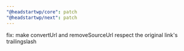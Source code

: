 ```yaml
---
"@headstartwp/core": patch
"@headstartwp/next": patch
---
```


fix: make convertUrl and removeSourceUrl respect the original link's trailingslash
